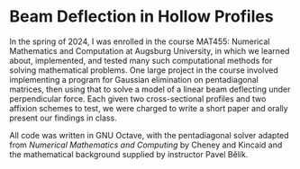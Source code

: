 # Beam Deflection in Hollow Profiles

In the spring of 2024, I was enrolled in the course MAT455: Numerical Mathematics and Computation at Augsburg University, in which we learned about, implemented, and tested many such computational methods for solving mathematical problems. One large project in the course involved implementing a program for Gaussian elimination on pentadiagonal matrices, then using that to solve a model of a linear beam deflecting under perpendicular force. Each given two cross-sectional profiles and two affixion schemes to test, we were charged to write a short paper and orally present our findings in class.

All code was written in GNU Octave, with the pentadiagonal solver adapted from _Numerical Mathematics and Computing_ by Cheney and Kincaid and the mathematical background supplied by instructor Pavel Bělík.
